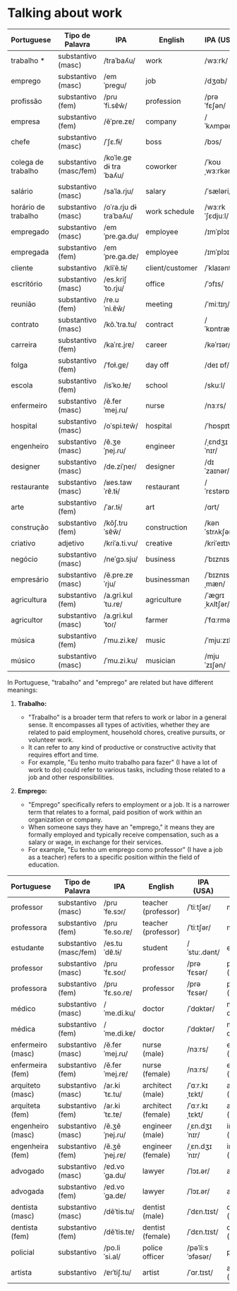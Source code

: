 
# Talking about work


| Portuguese  | Tipo de Palavra    | IPA              | English              | IPA (USA)      | Spanish       | Spanish IPA        | No. |
|-------------|--------------------|------------------|----------------------|---------------|---------------|--------------------|-----|
| trabalho   *| substantivo (masc) | /traˈbaʎu/      | work                 | /wɜːrk/       | trabajo       | /traˈba.xo/     |2136|
| emprego     | substantivo (masc) | /emˈpɾeɡu/      | job                  | /dʒɑb/        | empleo        | /emˈpleo/       |2137|
| profissão   | substantivo (fem)  | /pɾuˈfi.sɐ̃w̃/   | profession           | /prəˈfɛʃən/   | profesión     | /pɾofeˈsjon/     |2138|
| empresa     | substantivo (fem)  | /ẽˈpɾe.zɐ/     | company              | /ˈkʌmpəni/    | empresa       | /emˈpɾesa/       |2139|
| chefe       | substantivo (masc) | /ˈʃɛ.fɨ/        | boss   | /bɔs/        | jefe, jefa    | /ˈxefe/, /ˈxefa/ |2140|
| colega de trabalho| substantivo (masc/fem) | /koˈle.ɡɐ dɨ traˈbaʎu/ | coworker | /ˈkoʊˌwɜːrkər/| colega de trabajo | /koˈleɣa ðe traˈba.xo/ |2159|
| salário | substantivo (masc) | /saˈla.ɾju/  | salary  | /ˈsæləri/     | salario       | /saˈlaɾjo/      |2158|
| horário de trabalho| substantivo (masc) | /oˈɾa.ɾju dɨ traˈbaʎu/ | work schedule   | /wɜːrk ˈʃɛdjuːl/ | horario de trabajo | /oˈɾaɾjo ðe traˈba.xo/ | 8   |
| empregado | substantivo (masc) | /emˈpɾe.ɡa.du/   | employee| /ɪmˈplɔɪi/ | empleado (masc.)  | /emˈpleaðo/  |2135|
| empregada   | substantivo (fem)  | /emˈpɾe.ɡa.dɐ/   | employee | /ɪmˈplɔɪi/ | empleada | /emˈpleaða/      |2135|
| cliente      | substantivo  | /kliˈẽ.tɨ/ | client/customer| /ˈklaɪənt/ | cliente | /klienˈte/             |2155|
| escritório   | substantivo (masc) | /es.kɾiʃˈto.ɾju/ | office| /ˈɔfɪs/       | oficina       | /oˈfiθina/ |2141|
| reunião      | substantivo (fem)  | /re.uˈni.ɐ̃w̃/   | meeting   | /ˈmiːtɪŋ/  | reunión  | /reuˈnjon/       |2152|
| contrato     | substantivo (masc) | /kõ.ˈtɾa.tu/ | contract | /ˈkɒntrækt/   | contrato      | /konˈtɾato/ |2142|
| carreira | substantivo (fem)  | /kaˈɾɛ.jɾɐ/ | career  | /kəˈrɪər/ | carrera  | /kaˈreɾa/                  |2153|
| folga | substantivo (fem) | /ˈfoɫ.ɡɐ/  | day off  | /deɪ ɒf/ | día libre   | /ˈdia ˈliβɾe/                |2154|
| escola       | substantivo (fem)  | /isˈko.ɫɐ/      | school    | /skuːl/   | escuela       | /esˈkwela/  |2143|
| enfermeiro        | substantivo (masc) | /ẽ.ferˈmej.ɾu/  | nurse    | /nɜːrs/       | enfermero     | /enfeɾˈmeɾo/    | 20  |
| hospital  | substantivo (masc) | /oˈspi.tɐw̃/ | hospital  | /ˈhɒspɪtl̩/   | hospital      | /ospiˈtal/      |2156|
| engenheiro        | substantivo (masc) | /ẽ.ʒeˈɲej.ɾu/   | engineer             | /ˌɛndʒɪˈnɪr/  | ingeniero     | /iŋxeˈnjero/    | 22  |
| designer          | substantivo (masc) | /de.ziˈɲeɾ/      | designer             | /dɪˈzaɪnər/   | diseñador     | /disseˈɲaðor/   | 24  |
| restaurante | substantivo (masc) | /ʁes.tawˈɾɐ̃.tɨ/ | restaurant | /ˈrɛstərɒnt/  | restaurante| /restauˈɾante/ |2157|
| arte              | substantivo (fem)  | /ˈaɾ.tɨ/         | art                  | /ɑrt/         | arte          | /ˈarte/         | 26  |
| construção        | substantivo (fem)  | /kõʃ.tɾuˈsɐ̃w̃/ | construction         | /kənˈstrʌkʃən/| construcción  | /konˈstɾukθjon/ | 28  |
| criativo          | adjetivo           | /kɾiˈa.ti.vu/    | creative             | /kriˈeɪtɪv/   | creativo      | /kɾeaˈtivo/     | 29  |
| negócio           | substantivo (masc) | /neˈɡɔ.sju/      | business             | /ˈbɪznɪs/     | negocio       | /neˈɣoθjo/      | 30  |
| empresário        | substantivo (masc) | /ẽ.pre.zɐˈɾju/  | businessman          | /ˈbɪznɪsˌmæn/ | empresario    | /emprezaˈɾjo/  | 31  |
| agricultura       | substantivo (fem)  | /a.ɡri.kulˈtu.ɾɐ/| agriculture          | /ˈæɡrɪˌkʌltʃər/| agricultura   | /aɡriˈkultuɾa/ | 32  |
| agricultor        | substantivo (masc) | /a.ɡri.kulˈtoɾ/  | farmer               | /ˈfɑːrmər/    | agricultor    | /aɡriˈkultoɾ/  | 33  |
| música            | substantivo (fem)  | /ˈmu.zi.kɐ/      | music                | /ˈmjuːzɪk/    | música        | /ˈmusika/       | 34  |
| músico            | substantivo (masc) | /ˈmu.zi.ku/      | musician             | /mjuˈzɪʃən/   | músico        | /ˈmusiko/       | 35  |

In Portuguese, "trabalho" and "emprego" are related but have different meanings:

1. **Trabalho:**
   - "Trabalho" is a broader term that refers to work or labor in a general sense. It encompasses all types of activities, whether they are related to paid employment, household chores, creative pursuits, or volunteer work.
   - It can refer to any kind of productive or constructive activity that requires effort and time.
   - For example, "Eu tenho muito trabalho para fazer" (I have a lot of work to do) could refer to various tasks, including those related to a job and other responsibilities.

2. **Emprego:**
   - "Emprego" specifically refers to employment or a job. It is a narrower term that relates to a formal, paid position of work within an organization or company.
   - When someone says they have an "emprego," it means they are formally employed and typically receive compensation, such as a salary or wage, in exchange for their services.
   - For example, "Eu tenho um emprego como professor" (I have a job as a teacher) refers to a specific position within the field of education.


| Portuguese      | Tipo de Palavra  | IPA             | English            | IPA (USA)    | Spanish       | Spanish IPA      | No. |
|-----------------|------------------|-----------------|--------------------|-------------|---------------|------------------|-----|
| professor    | substantivo (masc) | /pɾuˈfe.sɔɾ/     | teacher (professor) | /ˈtiːtʃər/    | maestro | /maˈestɾo/ |2146|
| professora | substantivo (fem) | /pɾuˈfe.so.ɾɐ/ | teacher (professor) | /ˈtiːtʃər/ | maestra | /maˈestɾa/ |2146|
| estudante | substantivo (masc/fem) | /es.tuˈdɐ̃.tɨ/ | student | /ˈstuː.dənt/ | estudiante | /es.tuˈdjan.te/ |2144|
| professor | substantivo (masc) | /pɾuˈfɛ.soɾ/  | professor  |  /prəˈfɛsər/ | profesor (masc)| /pɾo.feˈsoɾ/ |2149|
| professora | substantivo (fem) | /pɾuˈfɛ.so.ɾɐ/ | professor |  /prəˈfɛsər/ | profesora (fem)| /pɾo.feˈso.ɾa/ |2149|
| médico  | substantivo (masc) | /ˈme.di.ku/ | doctor     | /ˈdɑktər/   | médico, doctor  | /ˈmeðiko/ |2147|
| médica | substantivo (fem) | /ˈme.di.kɐ/     | doctor   | /ˈdɑktər/   | médica, doctora | /ˈmeðika/ |2147|
| enfermeiro (masc)| substantivo (masc) | /ẽ.ferˈmej.ɾu/ | nurse (male)      | /nɜːrs/     | enfermero (masc)| /enfeɾˈmeɾo/   |     |
| enfermeira (fem)| substantivo (fem) | /ẽ.ferˈmej.ɾɐ/ | nurse (female)    | /nɜːrs/     | enfermera (fem)| /enfeɾˈmeɾa/   |     |
| arquiteto (masc)| substantivo (masc) | /aɾ.kiˈtɛ.tu/  | architect (male)  | /ˈɑːr.kɪˌtɛkt/ | arquitecto (masc)| /ar.kiˈtek.to/ |     |
| arquiteta (fem)| substantivo (fem) | /aɾ.kiˈtɛ.tɐ/  | architect (female)| /ˈɑːr.kɪˌtɛkt/ | arquitecta (fem)| /ar.kiˈtek.ta/ |     |
| engenheiro (masc)| substantivo (masc) | /ẽ.ʒẽˈɲej.ɾu/ | engineer (male)   | /ˌɛn.dʒɪˈnɪr/ | ingeniero (masc)| /in.xeˈnjeɾo/  |     |
| engenheira (fem)| substantivo (fem) | /ẽ.ʒẽˈɲej.ɾɐ/ | engineer (female) | /ˌɛn.dʒɪˈnɪr/ | ingeniera (fem)| /in.xeˈnjeɾa/  |     |
| advogado| substantivo (masc) | /ɐd.voˈɡa.du/  | lawyer | /ˈlɔɪ.ər/   | abogado| /a.boˈɣa.ðo/   |2148|
| advogada| substantivo (fem) | /ɐd.voˈɡa.dɐ/  | lawyer  | /ˈlɔɪ.ər/   | abogada | /a.boˈɣa.ða/   |2148|
| dentista (masc) | substantivo (masc) | /dẽˈtis.tu/    | dentist (male)    | /ˈdɛn.tɪst/ | dentista (masc)| /denˈtista/    |     |
| dentista (fem)  | substantivo (fem) | /dẽˈtis.tɐ/    | dentist (female)  | /ˈdɛn.tɪst/ | dentista (fem) | /denˈtista/    |     |
| policial| substantivo| /po.liˈsi.al/  | police officer | /pəˈliːs ˈɔfəsər/ | policía | /po.liˈsia/ |2150|
| artista | substantivo| /ɐɾˈtiʃ.tu/    | artist    | /ˈɑr.tɪst/   | artista (masc) | /arˈtista/     |2151|

